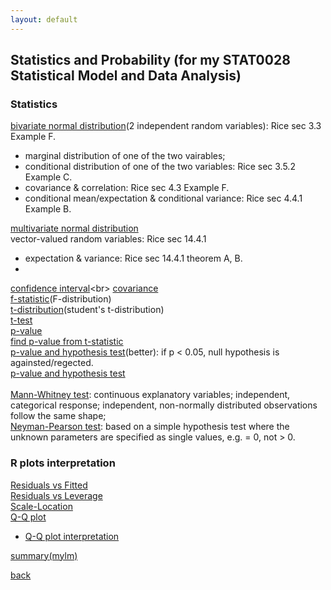 ```yaml
---
layout: default
---
```

## Statistics and Probability (for my STAT0028 Statistical Model and Data Analysis)

### Statistics
[bivariate normal distribution](https://mathworld.wolfram.com/BivariateNormalDistribution.html)(2 independent random variables): Rice sec 3.3 Example F.<br>
- marginal distribution of one of the two vairables;
- conditional distribution of one of the two variables: Rice sec 3.5.2 Example C.
- covariance & correlation: Rice sec 4.3 Example F.
- conditional mean/expectation & conditional variance: Rice sec 4.4.1 Example B.

[multivariate normal distribution](https://www.google.com/url?sa=t&rct=j&q=&esrc=s&source=web&cd=&ved=2ahUKEwjkj8W0rY_3AhXHa8AKHWlWDu0QFnoECAYQAQ&url=https%3A%2F%2Fnoahgolmant.com%2Fwritings%2Fderivationsunivariatemultivariate.pdf&usg=AOvVaw0YovyoGH4S9CazCHHnAHDu)<br>
vector-valued random variables: Rice sec 14.4.1
- expectation & variance: Rice sec 14.4.1 theorem A, B.
- 
[confidence interval](https://www.investopedia.com/terms/c/confidenceinterval.asp#:~:text=A%20confidence%20interval%20displays%20the,of%2095%25%20or%2099%25.)<br>
[covariance](https://mathworld.wolfram.com/Covariance.html)<br>
[f-statistic](https://stattrek.com/probability-distributions/f-distribution.aspx)(F-distribution)<br>
[t-distribution](https://www.jmp.com/en_gb/statistics-knowledge-portal/t-test/t-distribution.html#:~:text=The%20t%2Ddistribution%20describes%20the,from%20a%20normally%20distributed%20population.)(student's t-distribution)<br>
[t-test](https://www.investopedia.com/terms/t/t-test.asp)<br>
[p-value](https://www.scribbr.com/statistics/p-value/)<br>
[find p-value from t-statistic](https://www.statology.org/how-to-calculate-a-p-value-from-a-t-test-by-hand/)<br>
[p-value and hypothesis test](https://www.simplypsychology.org/p-value.html)(better): if p < 0.05, null hypothesis is againsted/regected.<br>
[p-value and hypothesis test](https://www.statisticshowto.com/probability-and-statistics/statistics-definitions/p-value/)<br>
<br>
[Mann-Whitney test](https://www.statisticshowto.com/mann-whitney-u-test/): continuous explanatory variables; independent, categorical response; independent, non-normally distributed observations follow the same shape; <br>
[Neyman-Pearson test](https://www.statisticshowto.com/neyman-pearson-lemma/): based on a simple hypothesis test where the unknown parameters are specified as single values, e.g. = 0, not > 0.  <br>

### R plots interpretation
[Residuals vs Fitted](https://boostedml.com/2019/03/linear-regression-plots-fitted-vs-residuals.html)<br>
[Residuals vs Leverage](https://boostedml.com/2019/03/linear-regression-plots-residuals-vs-leverage.html)<br>
[Scale-Location](https://boostedml.com/2019/03/linear-regression-plots-scale-location-plot.html)<br>
[Q-Q plot](https://boostedml.com/2019/03/linear-regression-plots-how-to-read-a-qq-plot.html)
- [Q-Q plot interpretation](https://stats.stackexchange.com/questions/101274/how-to-interpret-a-qq-plot/101290#101290)<br>

[summary(mylm)](https://stats.stackexchange.com/a/59251)
 
[back](../)
